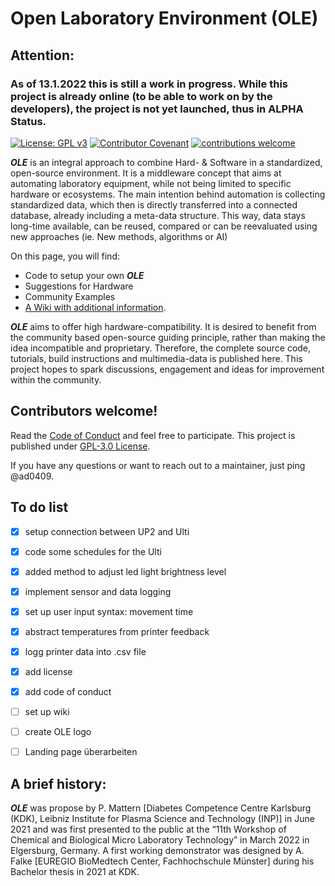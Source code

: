 # Open Laboratory Environment (OLE)

## Attention:
### As of 13.1.2022 this is still a work in progress. While this project is already online (to be able to work on by the developers), the project is not yet launched, thus in ALPHA Status.

[![License: GPL v3](https://img.shields.io/badge/License-GPLv3-blue.svg)](https://www.gnu.org/licenses/gpl-3.0) [![Contributor Covenant](https://img.shields.io/badge/Contributor%20Covenant-2.1-4baaaa.svg)](code_of_conduct.md) [![contributions welcome](https://img.shields.io/badge/contributions-welcome-brightgreen.svg?style=flat)](https://github.com/dwyl/esta/issues)

<b><i>OLE</i></b> is an integral approach to combine Hard- & Software in a standardized, open-source environment. It is a middleware concept that aims at automating laboratory equipment, while not being limited to specific hardware or ecosystems. The main intention behind automation is collecting standardized data, which then is directly transferred into a connected database, already including a meta-data structure. This way, data stays long-time available, can be reused, compared or can be reevaluated using new approaches (ie. New methods, algorithms or AI)

On this page, you will find:
-	Code to setup your own <b><i>OLE</i></b>
-	Suggestions for Hardware
-	Community Examples
-	[A Wiki with additional information](https://github.com/ad0409/open-laboratory-environment/wiki).

<b><i>OLE</i></b> aims to offer high hardware-compatibility. It is desired to benefit from the community based open-source guiding principle, rather than making the idea incompatible and proprietary. Therefore, the complete source code, tutorials, build instructions and multimedia-data is published here. This project hopes to spark discussions, engagement and ideas for improvement within the community.

## Contributors welcome!

Read the [Code of Conduct](https://github.com/ad0409/open-laboratory-environment/blob/main/CODE_OF_CONDUCT.md) and feel free to participate. This project is published under [GPL-3.0 License](https://github.com/ad0409/open-laboratory-environment/blob/main/LICENSE).

If you have any questions or want to reach out to a maintainer, just ping @ad0409.


## To do list
- [x] setup connection between UP2 and Ulti
- [x] code some schedules for the Ulti
- [x] added method to adjust led light brightness level
- [x] implement sensor and data logging
- [x] set up user input syntax: movement time
- [x] abstract temperatures from printer feedback
- [x] logg printer data into .csv file
- [x] add license
- [x] add code of conduct
- [ ] set up wiki
- [ ] create OLE logo
- [ ] Landing page überarbeiten


## A brief history:
<b><i>OLE</i></b> was propose by P. Mattern [Diabetes Competence Centre Karlsburg (KDK), Leibniz Institute for Plasma Science and Technology (INP)] in June 2021 and was first presented to the public at the “11th Workshop of Chemical and Biological Micro Laboratory Technology” in March 2022 in Elgersburg, Germany. A first working demonstrator was designed by A. Falke [EUREGIO BioMedtech Center, Fachhochschule Münster] during his Bachelor thesis in 2021 at KDK.
